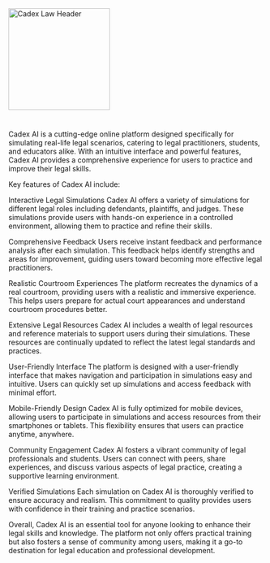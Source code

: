 

<img src="https://www.cadexlaw.com/header.avif" alt="Cadex Law Header" style="width:200px;">

#

Cadex AI is a cutting-edge online platform designed specifically for simulating real-life legal scenarios, catering to legal practitioners, students, and educators alike. With an intuitive interface and powerful features, Cadex AI provides a comprehensive experience for users to practice and improve their legal skills.

Key features of Cadex AI include:

Interactive Legal Simulations
Cadex AI offers a variety of simulations for different legal roles including defendants, plaintiffs, and judges. These simulations provide users with hands-on experience in a controlled environment, allowing them to practice and refine their skills.

Comprehensive Feedback
Users receive instant feedback and performance analysis after each simulation. This feedback helps identify strengths and areas for improvement, guiding users toward becoming more effective legal practitioners.

Realistic Courtroom Experiences
The platform recreates the dynamics of a real courtroom, providing users with a realistic and immersive experience. This helps users prepare for actual court appearances and understand courtroom procedures better.

Extensive Legal Resources
Cadex AI includes a wealth of legal resources and reference materials to support users during their simulations. These resources are continually updated to reflect the latest legal standards and practices.

User-Friendly Interface
The platform is designed with a user-friendly interface that makes navigation and participation in simulations easy and intuitive. Users can quickly set up simulations and access feedback with minimal effort.

Mobile-Friendly Design
Cadex AI is fully optimized for mobile devices, allowing users to participate in simulations and access resources from their smartphones or tablets. This flexibility ensures that users can practice anytime, anywhere.

Community Engagement
Cadex AI fosters a vibrant community of legal professionals and students. Users can connect with peers, share experiences, and discuss various aspects of legal practice, creating a supportive learning environment.

Verified Simulations
Each simulation on Cadex AI is thoroughly verified to ensure accuracy and realism. This commitment to quality provides users with confidence in their training and practice scenarios.

Overall, Cadex AI is an essential tool for anyone looking to enhance their legal skills and knowledge. The platform not only offers practical training but also fosters a sense of community among users, making it a go-to destination for legal education and professional development.
